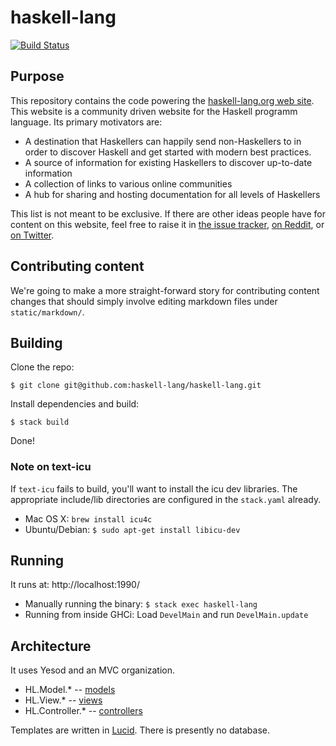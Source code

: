 haskell-lang
============

[![Build Status](https://travis-ci.org/haskell-lang/haskell-lang.svg?branch=master)](https://travis-ci.org/haskell-lang/haskell-lang)

## Purpose

This repository contains the code powering the [haskell-lang.org web
site](http://haskell-lang.org/). This website is a community driven website for
the Haskell programm language. Its primary motivators are:

* A destination that Haskellers can happily send non-Haskellers to in order to
  discover Haskell and get started with modern best practices.
* A source of information for existing Haskellers to discover up-to-date
  information
* A collection of links to various online communities
* A hub for sharing and hosting documentation for all levels of Haskellers

This list is not meant to be exclusive. If there are other ideas people have
for content on this website, feel free to raise it in [the issue
tracker](https://github.com/haskell-lang/haskell-lang/issues/new), [on
Reddit](https://www.reddit.com/r/haskell_lang), or [on
Twitter](https://twitter.com/haskell_lang).

## Contributing content

We're going to make a more straight-forward story for contributing
content changes that should simply involve editing markdown files
under `static/markdown/`.

## Building

Clone the repo:

    $ git clone git@github.com:haskell-lang/haskell-lang.git

Install dependencies and build:

    $ stack build

Done!

### Note on text-icu

If `text-icu` fails to build, you'll want to install the icu dev libraries. The appropriate include/lib directories are configured in the `stack.yaml` already.

* Mac OS X: `brew install icu4c`
* Ubuntu/Debian: `$ sudo apt-get install libicu-dev`

## Running

It runs at: http://localhost:1990/

* Manually running the binary: `$ stack exec haskell-lang`
* Running from inside GHCi: Load `DevelMain` and run
  `DevelMain.update`

## Architecture

It uses Yesod and an MVC organization.

* HL.Model.* -- [models](https://github.com/haskell-lang/haskell-lang/tree/master/src/HL/Model)
* HL.View.* -- [views](https://github.com/haskell-lang/haskell-lang/tree/master/src/HL/View)
* HL.Controller.* -- [controllers](https://github.com/haskell-lang/haskell-lang/tree/master/src/HL/Controller)

Templates are written in
[Lucid](https://github.com/chrisdone/lucid). There is presently no
database.
